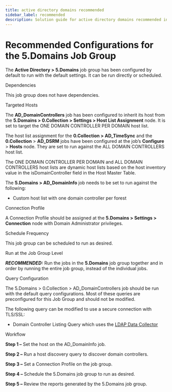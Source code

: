 ```yaml
---
title: active directory domains recommended
sidebar_label: recommended
description: Solution guide for active directory domains recommended including implementation steps, configuration, and best practices.
---
```


# Recommended Configurations for the 5.Domains Job Group

The **Active Directory > 5.Domains** job group has been configured by default to run with the
default settings. It can be run directly or scheduled.

Dependencies

This job group does not have dependencies.

Targeted Hosts

The **AD_DomainControllers** job has been configured to inherit its host from the **5.Domains >
0.Collection > Settings > Host List Assignment** node. It is set to target the ONE DOMAIN CONTROLLER
PER DOMAIN host list.

The host list assignment for the **0.Collection > AD_TimeSync** and the **0.Collection** >
**AD_DSRM** jobs have been configured at the job’s **Configure** > **Hosts** node. They are set to
run against the ALL DOMAIN CONTROLLERS host list.

The ONE DOMAIN CONTROLLER PER DOMAIN and ALL DOMAIN CONTROLLERS host lists are dynamic host lists
based on the host inventory value in the isDomainController field in the Host Master Table.

The **5.Domains > AD_DomainInfo** job needs to be set to run against the following:

- Custom host list with one domain controller per forest

Connection Profile

A Connection Profile should be assigned at the **5.Domains > Settings > Connection** node with
Domain Administrator privileges.

Schedule Frequency

This job group can be scheduled to run as desired.

Run at the Job Group Level

**_RECOMMENDED:_** Run the jobs in the **5.Domains** job group together and in order by running the
entire job group, instead of the individual jobs.

Query Configuration

The 5.Domains > 0.Collection > AD_DomainControllers job should be run with the default query
configurations. Most of these queries are preconfigured for this Job Group and should not be
modified.

The following query can be modified to use a secure connection with TLS/SSL:

- Domain Controller Listing Query which uses the
  [LDAP Data Collector](/docs/accessanalyzer/12.0/data-collection/ldap/index.md)

Workflow

**Step 1 –** Set the host on the AD_DomainInfo job.

**Step 2 –** Run a host discovery query to discover domain controllers.

**Step 3 –** Set a Connection Profile on the job group.

**Step 4 –** Schedule the 5.Domains job group to run as desired.

**Step 5 –** Review the reports generated by the 5.Domains job group.
